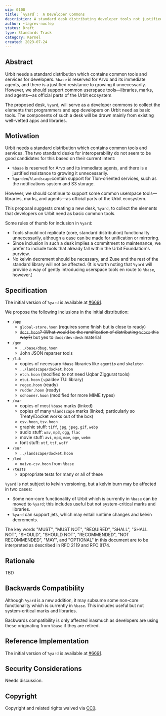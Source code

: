 ```yaml
---
uip: 0108
title: `%yard`:  A Developer Commons
description: A standard desk distributing developer tools not justified in `%base`.
author: ~lagrev-nocfep
status: Draft
type: Standards Track
category: Kernel
created: 2023-07-24
---
```


## Abstract

Urbit needs a standard distribution which contains common tools and services for developers.  `%base` is reserved for Arvo and its immediate agents, and there is a justified resistance to growing it unnecessarily.  However, we should support common userspace tools—libraries, marks, and agents—as official parts of the Urbit ecosystem.

The proposed desk, `%yard`, will serve as a developer commons to collect the elements that programmers and app developers on Urbit need as basic tools.  The components of such a desk will be drawn mainly from existing well-vetted apps and libraries.

## Motivation

<!--
  This section is optional.

  The motivation section should include a description of any nontrivial problems the UIP solves. It should not describe how the UIP solves those problems, unless it is not immediately obvious. It should not describe why the UIP should be made into a standard, unless it is not immediately obvious.

  With a few exceptions, external links are not allowed. If you feel that a particular resource would demonstrate a compelling case for your UIP, then save it as a printer-friendly PDF, put it in the assets folder, and link to that copy.

  TODO: Remove this comment before submitting
-->

Urbit needs a standard distribution which contains common tools and services.  The two standard desks for interoperability do not seem to be good candidates for this based on their current intent:

- `%base` is reserved for Arvo and its immediate agents, and there is a justified resistance to growing it unnecessarily.
- `%garden`/`%landscape`contain support for Tlon-oriented services, such as the notifications system and S3 storage.

However, we should continue to support some common userspace tools—libraries, marks, and agents—as official parts of the Urbit ecosystem.

This proposal suggests creating a new desk, `%yard`, to collect the elements that developers on Urbit need as basic common tools.

Some rules of thumb for inclusion in `%yard`:

- Tools should not replicate (core, standard distribution) functionality unnecessarily, although a case can be made for unification or mirroring.
- Since inclusion in such a desk implies a commitment to maintenance, we prefer to include tools that already fall within the Urbit Foundation's purview.
- No kelvin decrement should be necessary, and Zuse and the rest of the standard library will not be affected.  (It is worth noting that `%yard` will provide a way of gently introducing userspace tools en route to `%base`, however.)


## Specification

<!--
  The technical specification should describe the syntax, interface and semantics of any new feature. The specification should be detailed enough to allow for implementation in the OS and possible competing, interoperable implementations for any of the current runtimes (vere, ares).

  It is recommended to follow RFC 2119 and RFC 8170. Do not remove the key word definitions if RFC 2119 and RFC 8170 are followed.

  TODO: Remove this comment before submitting
-->

The initial version of `%yard` is available at [#6691](https://github.com/urbit/urbit/pull/6691/files).

We propose the following inclusions in the initial distribution:

- `/app`
  - `global-store.hoon` (requires some finish but is close to ready)
  - ~~`docs.hoon`? (What would be the ramification of distributing `%docs` this way?)~~ but yes to `docs/dev-desk` material
- `/gen`
  - `../base/dbug.hoon`
  - John JSON reparser tools
- `/lib`
  - copies of necessary `%base` libraries like `agentio` and `skeleton`
  - `../landscape/docket.hoon`
  - `etch.hoon` (modified to not need Uqbar Ziggurat tools)
  - `etui.hoon` (~paldev TUI library)
  - `regex.hoon` (ready)
  - `rudder.hoon` (ready)
  - `schooner.hoon` (modified for more MIME types)
- `/mar`
  - copies of most `%base` marks (linked)
  - copies of many `%landscape` marks (linked; particularly so Treaty/Docket works out of the box)
  - `csv.hoon`, `tsv.hoon`
  - graphic stuff:  `tiff`, `jpg`, `jpeg`, `gif`, `webp`
  - audio stuff:  `wav`, `mp3`, `ogg`, `flac`
  - movie stuff:  `avi`, `mp4`, `mov`, `ogv`, `webm`
  - font stuff:  `otf`, `ttf`, `woff`
- `/sur`
  - `../landscape/docket.hoon`
- `/ted`
  - `naive-csv.hoon` from `%base`
- `/tests`
  - appropriate tests for many or all of these

`%yard` is not subject to kelvin versioning, but a kelvin burn may be affected in two cases:

- Some non-core functionality of Urbit which is currently in `%base` can be moved to `%yard`; this includes useful but not system-critical marks and libraries.
- `%yard` can support jets, which may entail runtime changes and kelvin decrements.

The key words "MUST", "MUST NOT", "REQUIRED", "SHALL", "SHALL NOT", "SHOULD", "SHOULD NOT", "RECOMMENDED", "NOT RECOMMENDED", "MAY", and "OPTIONAL" in this document are to be interpreted as described in RFC 2119 and RFC 8174.

## Rationale

TBD

## Backwards Compatibility

Although `%yard` is a new addition, it may subsume some non-core functionality which is currently in `%base`.  This includes useful but not system-critical marks and libraries.

Backwards compatibility is only affected inasmuch as developers are using these originating from `%base` if they are retired.

## Reference Implementation

The initial version of `%yard` is available at [#6691](https://github.com/urbit/urbit/pull/6691/files).

## Security Considerations

<!--

  UIPs SHOULD contain a section that discusses the security implications/considerations relevant to the proposed change. Include information that might be important for security discussions, surfaces risks and can be used throughout the life-cycle of the proposal. E.g. include security-relevant design decisions, concerns, important discussions, implementation-specific guidance and pitfalls, an outline of threats and risks and how they are being addressed.

  The current placeholder is acceptable for a draft.

  TODO: Remove this comment before submitting
-->

Needs discussion.

## Copyright

Copyright and related rights waived via [CC0](../LICENSE.md).
